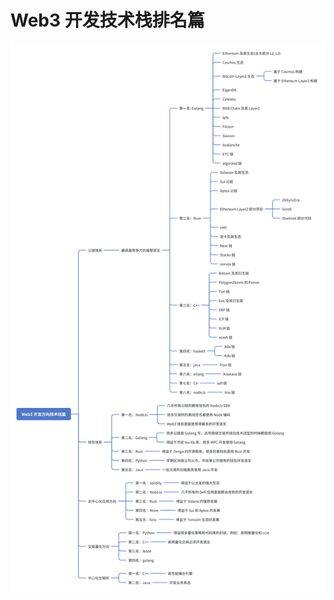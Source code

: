 # Web3 开发技术栈排名篇

[![Web3Stack](https://github.com/the-web3/iiiustrated-web3/blob/main/imageweb3_3.png)](https://github.com/the-web3/iiiustrated-web3)



